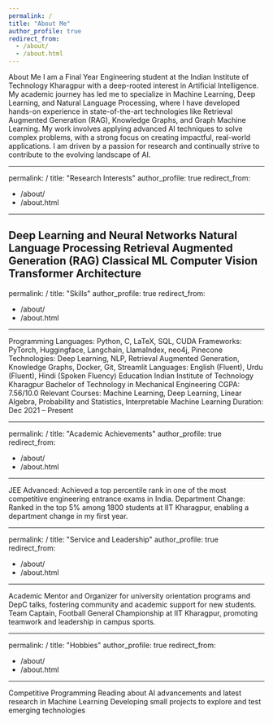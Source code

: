 ```yaml
---
permalink: /
title: "About Me"
author_profile: true
redirect_from: 
  - /about/
  - /about.html
---
```


About Me
I am a Final Year Engineering student at the Indian Institute of Technology Kharagpur with a deep-rooted interest in Artificial Intelligence. My academic journey has led me to specialize in Machine Learning, Deep Learning, and Natural Language Processing, where I have developed hands-on experience in state-of-the-art technologies like Retrieval Augmented Generation (RAG), Knowledge Graphs, and Graph Machine Learning. My work involves applying advanced AI techniques to solve complex problems, with a strong focus on creating impactful, real-world applications. I am driven by a passion for research and continually strive to contribute to the evolving landscape of AI.

---
permalink: /
title: "Research Interests"
author_profile: true
redirect_from: 
  - /about/
  - /about.html
---

Deep Learning and Neural Networks
Natural Language Processing
Retrieval Augmented Generation (RAG)
Classical ML
Computer Vision
Transformer Architecture
---
permalink: /
title: "Skills"
author_profile: true
redirect_from: 
  - /about/
  - /about.html
---
Programming Languages: Python, C, LaTeX, SQL, CUDA
Frameworks: PyTorch, Huggingface, Langchain, LlamaIndex, neo4j, Pinecone
Technologies: Deep Learning, NLP, Retrieval Augmented Generation, Knowledge Graphs, Docker, Git, Streamlit
Languages: English (Fluent), Urdu (Fluent), Hindi (Spoken Fluency)
Education
Indian Institute of Technology Kharagpur
Bachelor of Technology in Mechanical Engineering
CGPA: 7.56/10.0
Relevant Courses: Machine Learning, Deep Learning, Linear Algebra, Probability and Statistics, Interpretable Machine Learning
Duration: Dec 2021 – Present

---
permalink: /
title: "Academic Achievements"
author_profile: true
redirect_from: 
  - /about/
  - /about.html
---

JEE Advanced: Achieved a top percentile rank in one of the most competitive engineering entrance exams in India.
Department Change: Ranked in the top 5% among 1800 students at IIT Kharagpur, enabling a department change in my first year.

---
permalink: /
title: "Service and Leadership"
author_profile: true
redirect_from: 
  - /about/
  - /about.html
---
Academic Mentor and Organizer for university orientation programs and DepC talks, fostering community and academic support for new students.
Team Captain, Football General Championship at IIT Kharagpur, promoting teamwork and leadership in campus sports.

---
permalink: /
title: "Hobbies"
author_profile: true
redirect_from: 
  - /about/
  - /about.html
---

Competitive Programming
Reading about AI advancements and latest research in Machine Learning
Developing small projects to explore and test emerging technologies


